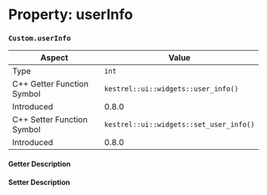 
# Property: userInfo
### `Custom.userInfo`

| Aspect | Value |
| --- | --- |
| Type | `int` |
| C++ Getter Function Symbol | `kestrel::ui::widgets::user_info()` |
| Introduced | 0.8.0 |
| C++ Setter Function Symbol | `kestrel::ui::widgets::set_user_info()` |
| Introduced | 0.8.0 |

#### Getter Description

#### Setter Description

